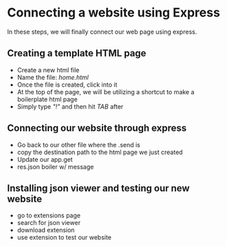 # Connecting a website using Express
In these steps, we will finally connect our web page using express.

## Creating a template HTML page
- Create a new html file
- Name the file: *home.html*
- Once the file is created, click into it
- At the top of the page, we will be utilizing a shortcut to make a boilerplate html page
- Simply type *"!"* and then hit *TAB* after

## Connecting our website through express
- Go back to our other file where the .send is
- copy the destination path to the html page we just created
- Update our app.get
- res.json boiler w/ message

## Installing json viewer and testing our new website
- go to extensions page
- search for json viewer 
- download extension 
- use extension to test our website




